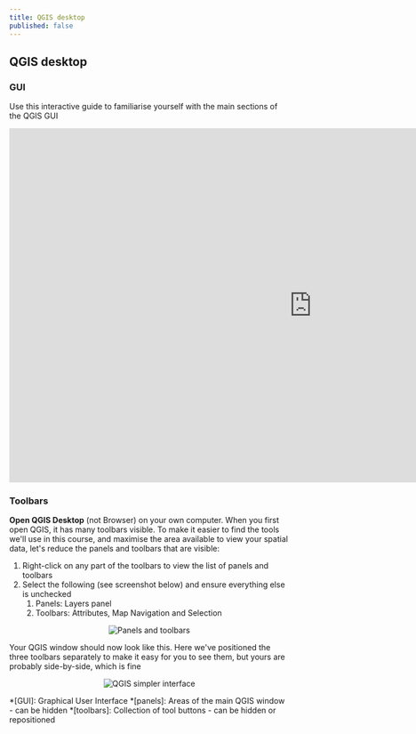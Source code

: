 ```yaml
---
title: QGIS desktop
published: false
---
```



## QGIS desktop

### GUI
Use this interactive guide to familiarise yourself with the main sections of the QGIS GUI

<iframe src="https://verdantlearn.h5p.com/content/1291343455090796897/embed" width="1088" height="637" frameborder="0" allowfullscreen="allowfullscreen" allow="geolocation *; microphone *; camera *; midi *; encrypted-media *"></iframe><script src="https://verdantlearn.h5p.com/js/h5p-resizer.js" charset="UTF-8"></script>

### Toolbars

**Open QGIS Desktop** (not Browser) on your own computer.  When you first open QGIS, it has many toolbars visible.  To make it easier to find the tools we'll use in this course, and maximise the area available to view your spatial data, let's reduce the panels and toolbars that are visible:
1. Right-click on any part of the toolbars to view the list of panels and toolbars
2. Select the following (see screenshot below) and ensure everything else is unchecked
   1. Panels: Layers panel
   2. Toolbars: Attributes, Map Navigation and Selection

<!-- `NEEDS WORK!`  Screencap of toolbar selection menu -->

<center><img src="{{site.baseurl}}/src/img/***" alt="Panels and toolbars"></center>  


Your QGIS window should now look like this.  Here we've positioned the three toolbars separately to make it easy for you to see them, but yours are probably side-by-side, which is fine  

<center><img src="{{site.baseurl}}/src/img/QGIS_SimpleGUI.png" alt="QGIS simpler interface"></center>


<!-- For dynamic sizing of content -->
<script src="https://verdantlearn.h5p.com/js/h5p-resizer.js" charset="UTF-8"></script>

*[GUI]: Graphical User Interface
*[panels]: Areas of the main QGIS window - can be hidden
*[toolbars]: Collection of tool buttons - can be hidden or repositioned